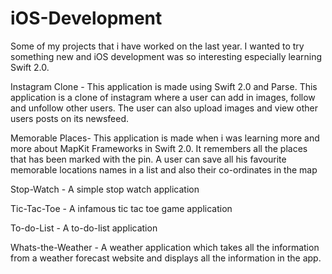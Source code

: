 # iOS-Development
Some of my projects that i have worked on the last year. I wanted to try something new and iOS development was so interesting especially learning Swift 2.0.

Instagram Clone - This application is made using Swift 2.0 and Parse. This application is a clone of instagram where a user can add in images, follow and unfollow other users. The user can also upload images and view other users posts on its newsfeed.

Memorable Places- This application is made when i was learning more and more about MapKit Frameworks in Swift 2.0. It remembers all the places that has been marked with the pin. A user can save all his favourite memorable locations names in a list and also their co-ordinates in the map

Stop-Watch - A simple stop watch application

Tic-Tac-Toe - A infamous tic tac toe game application

To-do-List - A to-do-list application

Whats-the-Weather - A weather application which takes all the information from a weather forecast website and displays all the information in the app.
